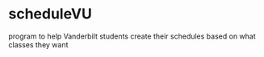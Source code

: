 # scheduleVU
program to help Vanderbilt students create their schedules based on what classes they want
